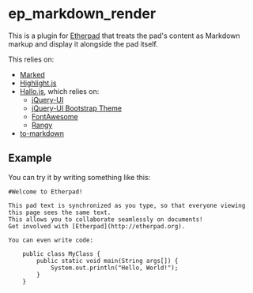 # ep_markdown_render

This is a plugin for [Etherpad](http://etherpad.org/) that treats the pad's content as Markdown markup and display it alongside the pad itself.

This relies on:

 * [Marked](https://github.com/chjj/marked)
 * [Highlight.js](http://softwaremaniacs.org/soft/highlight/en/)
 * [Hallo.js](http://hallojs.org/), which relies on:
   * [jQuery-UI](http://jqueryui.com/)
   * [jQuery-UI Bootstrap Theme](http://addyosmani.github.io/jquery-ui-bootstrap/)
   * [FontAwesome](http://fortawesome.github.io/Font-Awesome/)
   * [Rangy](http://code.google.com/p/rangy/)
 * [to-markdown](https://github.com/domchristie/to-markdown)



## Example

You can try it by writing something like this:

    #Welcome to Etherpad!
    
    This pad text is synchronized as you type, so that everyone viewing this page sees the same text.
    This allows you to collaborate seamlessly on documents!
    Get involved with [Etherpad](http://etherpad.org).
    
    You can even write code:
    
        public class MyClass {
            public static void main(String args[]) {
                System.out.println("Hello, World!");
            }
        }


